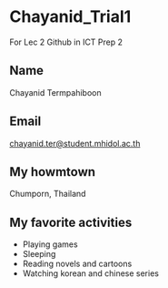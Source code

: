 # Chayanid_Trial1
For Lec 2 Github in ICT Prep 2

## Name
Chayanid Termpahiboon

## Email
chayanid.ter@student.mhidol.ac.th

## My howmtown
Chumporn, Thailand

## My favorite activities
+ Playing games
+ Sleeping
+ Reading novels and cartoons
+ Watching korean and chinese series
